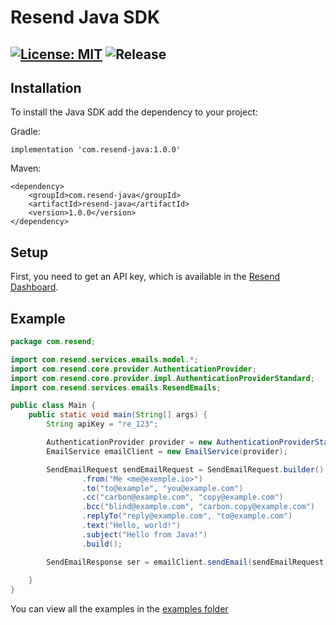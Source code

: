 # Resend Java SDK

[![License: MIT](https://img.shields.io/badge/License-MIT-blue.svg)](https://opensource.org/licenses/MIT)
![Release](https://img.shields.io/github/release/resendlabs/resend-java.svg?style=flat-square)
---

## Installation

To install the Java SDK add the dependency to your project:

Gradle:

```
implementation 'com.resend-java:1.0.0'
```

Maven:

```
<dependency>
    <groupId>com.resend-java</groupId>
    <artifactId>resend-java</artifactId>
    <version>1.0.0</version>
</dependency>
```
## Setup

First, you need to get an API key, which is available in the [Resend Dashboard](https://resend.com).

## Example

```java
package com.resend;

import com.resend.services.emails.model.*;
import com.resend.core.provider.AuthenticationProvider;
import com.resend.core.provider.impl.AuthenticationProviderStandard;
import com.resend.services.emails.ResendEmails;

public class Main {
    public static void main(String[] args) {
        String apiKey = "re_123";

        AuthenticationProvider provider = new AuthenticationProviderStandard(apiKey);
        EmailService emailClient = new EmailService(provider);

        SendEmailRequest sendEmailRequest = SendEmailRequest.builder()
                .from("Me <me@exemple.io>")
                .to("to@example", "you@example.com")
                .cc("carbon@example.com", "copy@example.com")
                .bcc("blind@example.com", "carbon.copy@example.com")
                .replyTo("reply@example.com", "to@example.com")
                .text("Hello, world!")
                .subject("Hello from Java!")
                .build();

        SendEmailResponse ser = emailClient.sendEmail(sendEmailRequest);
        
    }
}


```

You can view all the examples in the [examples folder](https://github.com/resendlabs/resend-java-examples)
